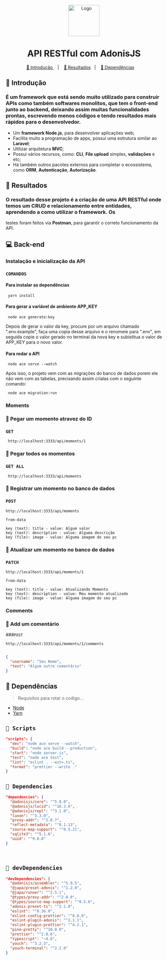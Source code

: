 <p align="center">
  <a href="https://adonisjs.com/">
    <img src="https://avatars.githubusercontent.com/u/13810373?s=280&v=4" alt="Logo" width="" height="100" />
  </a>
</p>

<h1 align="center"> API RESTful com AdonisJS </h1>

<p align="center">
  <a href="#Introdução"> 🧩 Introdução </a>&nbsp;&nbsp;&nbsp;|&nbsp;&nbsp;&nbsp;
  <a href="#Resultados"> 🚀 Resultados</a>&nbsp;&nbsp;&nbsp;|&nbsp;&nbsp;&nbsp;
  <a href="#Dependências"> 🧪 Dependências</a>&nbsp;&nbsp;&nbsp;&nbsp;&nbsp;&nbsp;
</p>

<a id="Introdução"></a>
## 🧩 Introdução

### É um framework que está sendo muito utilizado para construir APIs como também softwares monolitos, que tem o front-end junto ao backend, deixando assim muitas funcionalidades prontas, escrevendo menos códigos e tendo resultados mais rápidos para o desenvolvedor.

<ul>
  <li>Um <b>framework Node.js</b>, para desenvolver aplicações web;</li>
  <li>Facilita muito a programação de apps, possui uma estrutura similar ao <b>Laravel</b>;</li>
  <li>Utilizar arquitetura <b>MVC</b>;</li>
  <li>Possui vários recursos, como: <b>CLI</b>, <b>File upload</b> simples, <b>validações</b> e etc;</li>
  <li>Há também outros pacotes externos para completar o ecossistema, como <b>ORM</b>, <b>Autenticação</b>, <b>Autorização</b>.</li>
</ul>

<a id="Resultados"></a>
## 🚀 Resultados 

### O resultado desse projeto é a criação de uma <b>API RESTful</b> onde temos um <b>CRUD</b> e relacionamento entre entidades, aprendendo a como utilizar o framework. Os 
testes foram feitos via <b>Postman</b>, para garantir o correto funcionamento da API.

## 💻 Back-end

### Instalação e inicialização da API

### ```COMANDOS```

#### Para instalar as dependências
```
 yarn install
```

#### Para gerar a variável de ambiente APP_KEY
```
 node ace generate:key
```
Depois de gerar o valor da key, procure por um arquivo chamado ".env.example", faça uma copia desse arquivo e o renomeie para 
".env", em seguida copie o valor gerado no terminal da nova key e subistitua o valor de APP_KEY para o novo valor.

#### Para rodar a API
```
 node ace serve --watch
```
Após isso, o projeto vem com as migrações do banco de dados porem ele não vem com as tabelas, precisando assim crialas com o seguinte comando:

```
 node ace migration:run
``` 

### Moments

### 🎯 Pegar um momento atravez do ID

### ```GET``` 
```URL
 http://localhost:3333/api/moments/1
```

### 🎯 Pegar todos os momentos

### ```GET ALL``` 
```URL
 http://localhost:3333/api/moments
```

### 🎯 Registrar um momento no banco de dados
  
### ```POST``` 
```URL
http://localhost:3333/api/moments
```
  
```Body
from-data

key (text): title - value: Algum valor
key (text): description - value: Alguma descrição
key (file): image - value: Alguma imagem do seu pc
```

### 🎯 Atualizar um momento no banco de dados
  
### ```PATCH``` 
```URL
http://localhost:3333/api/moments/1
```
  
```Body
from-data

key (text): title - value: Atualizando Momento
key (text): description - value: Meu momento atualizado
key (file): image - value: Alguma imagem do seu pc
```
### Comments

### 🎯 Add um comentário

###```POST```
```URL
http://localhost:3333/api/moments/1/comments
```

```JSON

{
  "username": "Seu Nome",
  "text": "Algum outro comentário"
}
```

<a id="Dependências"></a>
## 🧪 Dependências
> Requisitos para rotar o codigo...

<ul>
  <li>
    <a href="https://nodejs.org/en">Node</a>
  </li>
  <li>
    <a href="https://yarnpkg.com/">Yarn</a>
  </li>
</ul>

## `📖 Scripts` 

```JSON
"scripts": {
  "dev": "node ace serve --watch",
  "build": "node ace build --production",
  "start": "node server.js",
  "test": "node ace test",
  "lint": "eslint . --ext=.ts",
  "format": "prettier --write ."
}

```
## `📖 Dependencies` 

```JSON
"dependencies": {
  "@adonisjs/core": "^5.8.0",
  "@adonisjs/lucid": "^18.3.0",
  "@adonisjs/repl": "^3.1.0",
  "luxon": "^3.3.0",
  "proxy-addr": "^2.0.7",
  "reflect-metadata": "^0.1.13",
  "source-map-support": "^0.5.21",
  "sqlite3": "^5.1.6",
  "uuid": "^9.0.0"
}

```
<br /> 

## `📖 devDependencies` 

```JSON
"devDependencies": {
  "@adonisjs/assembler": "^5.9.5",
  "@japa/preset-adonis": "^1.2.0",
  "@japa/runner": "^2.5.1",
  "@types/proxy-addr": "^2.0.0",
  "@types/source-map-support": "^0.5.6",
  "adonis-preset-ts": "^2.1.0",
  "eslint": "^8.36.0",
  "eslint-config-prettier": "^8.8.0",
  "eslint-plugin-adonis": "^2.1.1",
  "eslint-plugin-prettier": "^4.2.1",
  "pino-pretty": "^10.0.0",
  "prettier": "^2.8.6",
  "typescript": "~4.6",
  "youch": "^3.2.3",
  "youch-terminal": "^2.2.0"
}

```
